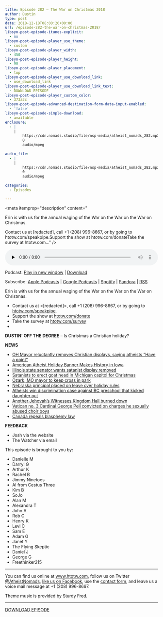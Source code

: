 ```yaml
---
title: Episode 282 – The War on Christmas 2018
author: Dustin
type: post
date: 2018-12-18T08:00:20+00:00
url: /episode-282-the-war-on-christmas-2018/
libsyn-post-episode-itunes-explicit:
  - no
libsyn-post-episode-player_use_theme:
  - custom
libsyn-post-episode-player_width:
  - 450
libsyn-post-episode-player_height:
  - 90
libsyn-post-episode-player_placement:
  - top
libsyn-post-episode-player_use_download_link:
  - use_download_link
libsyn-post-episode-player_use_download_link_text:
  - DOWNLOAD EPISODE
libsyn-post-episode-player_custom_color:
  - 373a3c
libsyn-post-episode-advanced-destination-form-data-input-enabled:
  - 'false'
libsyn-post-episode-simple-download:
  - available
enclosure:
  - |
    |
        https://cdn.nomads.studio/file/nsp-media/atheist_nomads_282.mp3
        0
        audio/mpeg
        
audio_file:
  - |
    |
        https://cdn.nomads.studio/file/nsp-media/atheist_nomads_282.mp3
        0
        audio/mpeg
        
categories:
  - Episodes

---
```

<div itemscope itemtype="http://schema.org/AudioObject">
  <meta itemprop="name" content="Episode 282 &#8211; The War on Christmas 2018" />
  
  <meta itemprop="uploadDate" content="2018-12-18T01:00:20-07:00" />
  
  <meta itemprop="encodingFormat" content="audio/mpeg" />
  
  <meta itemprop="description" content="




Erin is with us for the annual waging of the War on the War on the War on Christmas.







Contact us at [redacted], call +1 (208) 996-8667, or by going to htotw.com/speakpipe.Support the show at htotw.com/donateTake the survey at htotw.com..." />
  
  <meta itemprop="contentUrl" content="https://dts.podtrac.com/redirect.mp3/cdn.nomads.studio/file/nsp-media/atheist_nomads_282.mp3" />
  
  <div class="powerpress_player" id="powerpress_player_8545">
    <audio class="wp-audio-shortcode" id="audio-2101-289" preload="none" style="width: 100%;" controls="controls"><source type="audio/mpeg" src="https://dts.podtrac.com/redirect.mp3/cdn.nomads.studio/file/nsp-media/atheist_nomads_282.mp3?_=289" /><a href="https://dts.podtrac.com/redirect.mp3/cdn.nomads.studio/file/nsp-media/atheist_nomads_282.mp3">https://dts.podtrac.com/redirect.mp3/cdn.nomads.studio/file/nsp-media/atheist_nomads_282.mp3</a></audio>
  </div>
</div>

<p class="powerpress_links powerpress_links_mp3">
  Podcast: <a href="https://dts.podtrac.com/redirect.mp3/cdn.nomads.studio/file/nsp-media/atheist_nomads_282.mp3" class="powerpress_link_pinw" target="_blank" title="Play in new window" onclick="return powerpress_pinw('https://htotw.com/?powerpress_pinw=2101-podcast');" rel="nofollow">Play in new window</a> | <a href="https://dts.podtrac.com/redirect.mp3/cdn.nomads.studio/file/nsp-media/atheist_nomads_282.mp3" class="powerpress_link_d" title="Download" rel="nofollow" download="atheist_nomads_282.mp3">Download</a>
</p>

<p class="powerpress_links powerpress_subscribe_links">
  Subscribe: <a href="https://podcasts.apple.com/us/podcast/humanists-take-on-the-world/id530050098?mt=2&ls=1" class="powerpress_link_subscribe powerpress_link_subscribe_itunes" target="_blank" title="Subscribe on Apple Podcasts" rel="nofollow">Apple Podcasts</a> | <a href="https://www.google.com/podcasts?feed=aHR0cDovL2F0aGVpc3Rub21hZHMubGlic3luLmNvbS9yc3M%3D" class="powerpress_link_subscribe powerpress_link_subscribe_googleplay" target="_blank" title="Subscribe on Google Podcasts" rel="nofollow">Google Podcasts</a> | <a href="https://open.spotify.com/show/3LzK2xZGike6Tc1GEMtMbr?si=LieN9SNuTpq96smuaUsH8A" class="powerpress_link_subscribe powerpress_link_subscribe_spotify" target="_blank" title="Subscribe on Spotify" rel="nofollow">Spotify</a> | <a href="https://www.pandora.com/podcast/atheist-nomads/PC:10122?corr=62071012&part=ug" class="powerpress_link_subscribe powerpress_link_subscribe_pandora" target="_blank" title="Subscribe on Pandora" rel="nofollow">Pandora</a> | <a href="https://htotw.com/feed/podcast/" class="powerpress_link_subscribe powerpress_link_subscribe_rss" target="_blank" title="Subscribe via RSS" rel="nofollow">RSS</a>
</p>

Erin is with us for the annual waging of the War on the War on the War on Christmas.

<!--more-->

  * Contact us at <[redacted]>, call +1 (208) 996-8667, or by going to <a rel="noreferrer noopener" href="https://htotw.com/speakpipe" target="_blank">htotw.com/speakpipe</a>.
  * Support the show at <a rel="noreferrer noopener" href="https://htotw.com/donate" target="_blank">htotw.com/donate</a>
  * Take the survey at <a rel="noreferrer noopener" href="https://htotw.com/survey" target="_blank">htotw.com/survey</a>
  * 

**DUSTIN’ OFF THE DEGREE** &#8211; Is Christmas a Christian holiday?

**NEWS**

  * <a href="https://fox8.com/2018/11/30/dover-officials-say-they-were-forced-to-remove-religious-statues-or-face-lawsuit/" target="_blank" rel="noopener">OH Mayor reluctantly removes Christian displays, saying atheists “Have a point”</a>
  * <a href="https://www.atheists.org/2018/12/atheist-holiday-display-iowa-state-capitol/" target="_blank" rel="noopener">American Atheist Holiday Banner Makes History in Iowa</a>
  * <a href="https://friendlyatheist.patheos.com/2018/12/09/illinois-state-senator-demands-removal-of-satanic-display-from-capitol/" target="_blank" rel="noopener">Illinois state senator wants satanist display removed</a>
  * <a href="https://friendlyatheist.patheos.com/2018/12/12/satanists-will-erect-haloed-goat-head-on-michigan-capitol-days-before-christmas/" target="_blank" rel="noopener">Satanists to erect goat head in Michigan capitol for Christmas</a>
  * <a href="https://www.news-leader.com/story/news/local/ozarks/2018/12/11/ozark-remove-cross-finley-river-park-holiday-lights-display/2279723002/" target="_blank" rel="noopener">Ozark, MO mayor to keep cross in park</a>
  * <a href="https://www.ketv.com/article/elkhorn-elementary-principal-put-on-leave-for-banning-santa-candy-canes-and-other-christmas-decorations/25424233" target="_blank" rel="noopener">Nebraska principal placed on leave over holiday rules</a>
  * <a href="https://www.cbc.ca/news/canada/british-columbia/atheist-bc-human-rights-1.4943787" target="_blank" rel="noopener">Atheists win discrimination case against BC preschool that kicked daughter out</a>
  * <a href="https://www.cnn.com/2018/12/09/us/jehovahs-witnesses-attacks-washington-state/index.html" target="_blank" rel="noopener">Another Jehovah’s Witnesses Kingdom Hall burned down</a>
  * <a href="https://www.thedailybeast.com/vatican-no-3-cardinal-george-pell-on-trial-for-historical-child-sex-charges" target="_blank" rel="noopener">Vatican no. 3 Cardinal George Pell convicted on charges he sexually abused choir boys</a>
  * <a href="https://www.bchumanist.ca/canada_repeals_blasphemy_law" target="_blank" rel="noopener">Canada repeals blasphemy law</a>

**FEEDBACK**

  * Josh via the website
  * The Watcher via email

This episode is brought to you by:

  * Danielle M
  * Darryl G
  * Arthur K
  * Rachel B
  * Jimmy Ninetoes
  * Al from Cestus Three
  * Kim B
  * SoJo
  * Alan M
  * Alexandra T
  * John A
  * Rob C
  * Henry K
  * Levi C
  * Sam E
  * Adam G
  * Janet Y
  * The Flying Skeptic
  * Daniel J
  * George G
  * Freethinker215

<hr class="wp-block-separator" />

You can find us online at <a href="https://www.htotw.com/" target="_blank" rel="noopener">www.htotw.com</a>, follow us on Twitter <a href="https://htotw.com/twitter" target="_blank" rel="noopener">@AtheistNomads</a>, <a href="https://htotw.com/facebook" target="_blank" rel="noopener">like us on Facebook</a>, use the [contact form](https://htotw.com/contact), and leave us a voice mail message at +1 (208) 996-8667.

Theme music is provided by Sturdy Fred.

<hr class="wp-block-separator" />

<a href="https://dts.podtrac.com/redirect.mp3/cdn.nomads.studio/file/nsp-media/atheist_nomads_282.mp3" target="_blank" rel="noreferrer noopener" aria-label="DOWNLOAD EPISODE (opens in a new tab)">DOWNLOAD EPISODE</a>